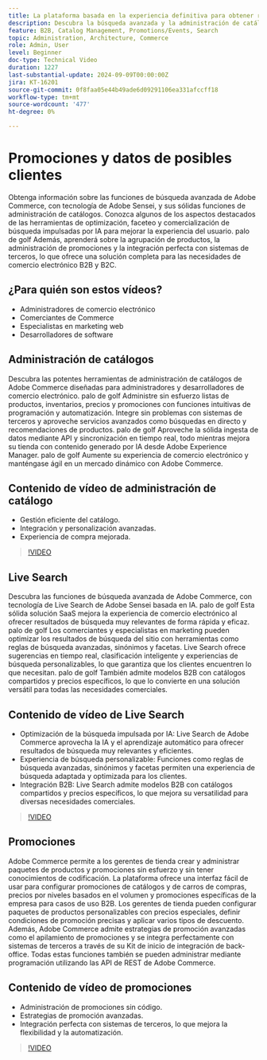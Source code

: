 ```yaml
---
title: La plataforma basada en la experiencia definitiva para obtener resultados empresariales excepcionales
description: Descubra la búsqueda avanzada y la administración de catálogos de Adobe Commerce, con tecnología de IA, para optimizar las experiencias de comercio electrónico tanto para los clientes B2B como B2C.
feature: B2B, Catalog Management, Promotions/Events, Search
topic: Administration, Architecture, Commerce
role: Admin, User
level: Beginner
doc-type: Technical Video
duration: 1227
last-substantial-update: 2024-09-09T00:00:00Z
jira: KT-16201
source-git-commit: 0f8faa05e44b49ade6d09291106ea331afccff18
workflow-type: tm+mt
source-wordcount: '477'
ht-degree: 0%

---
```



# Promociones y datos de posibles clientes  

Obtenga información sobre las funciones de búsqueda avanzada de Adobe Commerce, con tecnología de Adobe Sensei, y sus sólidas funciones de administración de catálogos. Conozca algunos de los aspectos destacados de las herramientas de optimización, faceteo y comercialización de búsqueda impulsadas por IA para mejorar la experiencia del usuario. palo de golf Además, aprenderá sobre la agrupación de productos, la administración de promociones y la integración perfecta con sistemas de terceros, lo que ofrece una solución completa para las necesidades de comercio electrónico B2B y B2C.

## ¿Para quién son estos vídeos?

- Administradores de comercio electrónico
- Comerciantes de Commerce
- Especialistas en marketing web
- Desarrolladores de software

## Administración de catálogos

Descubra las potentes herramientas de administración de catálogos de Adobe Commerce diseñadas para administradores y desarrolladores de comercio electrónico. palo de golf Administre sin esfuerzo listas de productos, inventarios, precios y promociones con funciones intuitivas de programación y automatización. Integre sin problemas con sistemas de terceros y aproveche servicios avanzados como búsquedas en directo y recomendaciones de productos. palo de golf Aproveche la sólida ingesta de datos mediante API y sincronización en tiempo real, todo mientras mejora su tienda con contenido generado por IA desde Adobe Experience Manager. palo de golf Aumente su experiencia de comercio electrónico y manténgase ágil en un mercado dinámico con Adobe Commerce.  

## Contenido de vídeo de administración de catálogo

- Gestión eficiente del catálogo.
- Integración y personalización avanzadas.
- Experiencia de compra mejorada.

>[!VIDEO](https://video.tv.adobe.com/v/3434067?learn=on&captions=spa)

## Live Search

Descubra las funciones de búsqueda avanzada de Adobe Commerce, con tecnología de Live Search de Adobe Sensei basada en IA. palo de golf Esta sólida solución SaaS mejora la experiencia de comercio electrónico al ofrecer resultados de búsqueda muy relevantes de forma rápida y eficaz. palo de golf Los comerciantes y especialistas en marketing pueden optimizar los resultados de búsqueda del sitio con herramientas como reglas de búsqueda avanzadas, sinónimos y facetas. Live Search ofrece sugerencias en tiempo real, clasificación inteligente y experiencias de búsqueda personalizables, lo que garantiza que los clientes encuentren lo que necesitan. palo de golf También admite modelos B2B con catálogos compartidos y precios específicos, lo que lo convierte en una solución versátil para todas las necesidades comerciales.

## Contenido de vídeo de Live Search

- Optimización de la búsqueda impulsada por IA: Live Search de Adobe Commerce aprovecha la IA y el aprendizaje automático para ofrecer resultados de búsqueda muy relevantes y eficientes.
- Experiencia de búsqueda personalizable: Funciones como reglas de búsqueda avanzadas, sinónimos y facetas permiten una experiencia de búsqueda adaptada y optimizada para los clientes.
- Integración B2B: Live Search admite modelos B2B con catálogos compartidos y precios específicos, lo que mejora su versatilidad para diversas necesidades comerciales.

>[!VIDEO](https://video.tv.adobe.com/v/3434045?learn=on&captions=spa)

## Promociones  

Adobe Commerce permite a los gerentes de tienda crear y administrar paquetes de productos y promociones sin esfuerzo y sin tener conocimientos de codificación. La plataforma ofrece una interfaz fácil de usar para configurar promociones de catálogos y de carros de compras, precios por niveles basados en el volumen y promociones específicas de la empresa para casos de uso B2B. Los gerentes de tienda pueden configurar paquetes de productos personalizables con precios especiales, definir condiciones de promoción precisas y aplicar varios tipos de descuento. Además, Adobe Commerce admite estrategias de promoción avanzadas como el apilamiento de promociones y se integra perfectamente con sistemas de terceros a través de su Kit de inicio de integración de back-office. Todas estas funciones también se pueden administrar mediante programación utilizando las API de REST de Adobe Commerce.

## Contenido de vídeo de promociones

- Administración de promociones sin código.
- Estrategias de promoción avanzadas.
- Integración perfecta con sistemas de terceros, lo que mejora la flexibilidad y la automatización.

>[!VIDEO](https://video.tv.adobe.com/v/3434056?learn=on&captions=spa)
>
